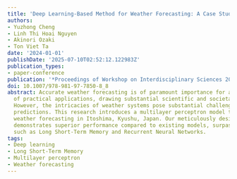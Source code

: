 ```yaml
---
title: 'Deep Learning-Based Method for Weather Forecasting: A Case Study in Itoshima'
authors:
- Yuzhong Cheng
- Linh Thi Hoai Nguyen
- Akinori Ozaki
- Ton Viet Ta
date: '2024-01-01'
publishDate: '2025-07-10T02:52:12.122983Z'
publication_types:
- paper-conference
publication: '*Proceedings of Workshop on Interdisciplinary Sciences 2023*'
doi: 10.1007/978-981-97-7850-8_8
abstract: Accurate weather forecasting is of paramount importance for a wide range
  of practical applications, drawing substantial scientific and societal interest.
  However, the intricacies of weather systems pose substantial challenges to accurate
  predictions. This research introduces a multilayer perceptron model tailored for
  weather forecasting in Itoshima, Kyushu, Japan. Our meticulously designed architecture
  demonstrates superior performance compared to existing models, surpassing benchmarks
  such as Long Short-Term Memory and Recurrent Neural Networks.
tags:
- Deep learning
- Long Short-Term Memory
- Multilayer perceptron
- Weather forecasting
---
```

